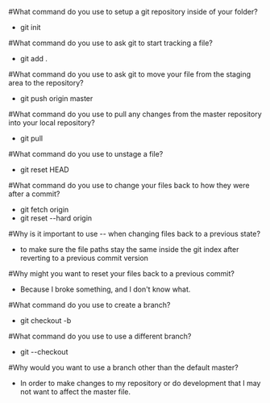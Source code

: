 
#What command do you use to setup a git repository inside of your folder?
- git init

#What command do you use to ask git to start tracking a file?
- git add .

#What command do you use to ask git to move your file from the staging area to the repository?
- git push origin master

#What command do you use to pull any changes from the master repository into your local repository?
- git pull

#What command do you use to unstage a file?
- git reset HEAD <filename>

#What command do you use to change your files back to how they were after a commit?
- git fetch origin
- git reset --hard origin

#Why is it important to use -- when changing files back to a previous state?
- to make sure the file paths stay the same inside the git index after reverting to a previous commit version

#Why might you want to reset your files back to a previous commit?
- Because I broke something, and I don't know what.

#What command do you use to create a branch?
- git checkout -b <filename>

#What command do you use to use a different branch?
- git --checkout <filename>

#Why would you want to use a branch other than the default master?
- In order to make changes to my repository or do development that I may not want to affect the master file.
